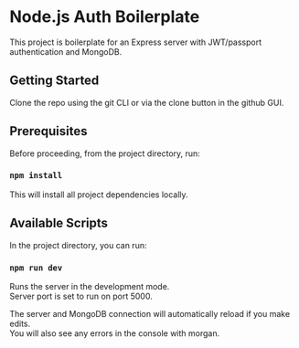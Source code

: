 # Node.js Auth Boilerplate

This project is boilerplate for an Express server with JWT/passport authentication and MongoDB.

## Getting Started

Clone the repo using the git CLI or via the clone button in the github GUI.

## Prerequisites

Before proceeding, from the project directory, run:

### `npm install`

This will install all project dependencies locally.

## Available Scripts

In the project directory, you can run:

### `npm run dev`

Runs the server in the development mode.<br>
Server port is set to run on port 5000.

The server and MongoDB connection will automatically reload if you make edits.<br>
You will also see any errors in the console with morgan.

